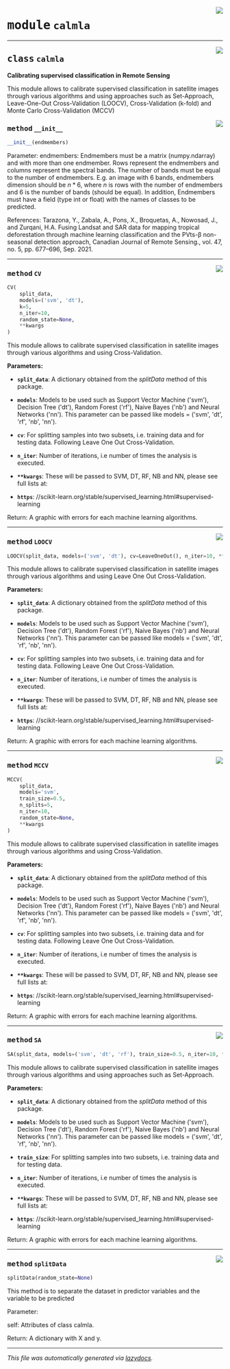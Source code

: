 <!-- markdownlint-disable -->

<a href="..\scikeo\calmla.py#L0"><img align="right" style="float:right;" src="https://img.shields.io/badge/-source-cccccc?style=flat-square"></a>

# <kbd>module</kbd> `calmla`






---

<a href="..\scikeo\calmla.py#L18"><img align="right" style="float:right;" src="https://img.shields.io/badge/-source-cccccc?style=flat-square"></a>

## <kbd>class</kbd> `calmla`
**Calibrating supervised classification in Remote Sensing** 

This module allows to calibrate supervised classification in satellite images through various algorithms and using approaches such as Set-Approach,  Leave-One-Out Cross-Validation (LOOCV), Cross-Validation (k-fold) and  Monte Carlo Cross-Validation (MCCV) 

<a href="..\scikeo\calmla.py#L27"><img align="right" style="float:right;" src="https://img.shields.io/badge/-source-cccccc?style=flat-square"></a>

### <kbd>method</kbd> `__init__`

```python
__init__(endmembers)
```

Parameter:  endmembers: Endmembers must be a matrix (numpy.ndarray) and with more than one endmember.   Rows represent the endmembers and columns represent the spectral bands.  The number of bands must be equal to the number of endmembers.  E.g. an image with 6 bands, endmembers dimension should be $n*6$, where $n$   is rows with the number of endmembers and 6 is the number of bands   (should be equal).  In addition, Endmembers must have a field (type int or float) with the names   of classes to be predicted. 

References:  Tarazona, Y., Zabala, A., Pons, X., Broquetas, A., Nowosad, J., and Zurqani, H.A.   Fusing Landsat and SAR data for mapping tropical deforestation through machine learning   classification and the PVts-β non-seasonal detection approach, Canadian Journal of Remote   Sensing., vol. 47, no. 5, pp. 677–696, Sep. 2021. 




---

<a href="..\scikeo\calmla.py#L319"><img align="right" style="float:right;" src="https://img.shields.io/badge/-source-cccccc?style=flat-square"></a>

### <kbd>method</kbd> `CV`

```python
CV(
    split_data,
    models=('svm', 'dt'),
    k=5,
    n_iter=10,
    random_state=None,
    **kwargs
)
```

This module allows to calibrate supervised classification in satellite images  through various algorithms and using Cross-Validation. 



**Parameters:**
 


 - <b>`split_data`</b>:  A dictionary obtained from the *splitData* method of this package. 


 - <b>`models`</b>:  Models to be used such as Support Vector Machine ('svm'), Decision Tree ('dt'), Random Forest ('rf'), Naive Bayes ('nb') and Neural Networks ('nn'). This parameter can be passed like models = ('svm', 'dt', 'rf', 'nb', 'nn'). 


 - <b>`cv`</b>:  For splitting samples into two subsets, i.e. training data and  for testing data. Following Leave One Out Cross-Validation. 


 - <b>`n_iter`</b>:  Number of iterations, i.e number of times the analysis is executed. 


 - <b>`**kwargs`</b>:  These will be passed to SVM, DT, RF, NB and NN, please see full lists at: 
 - <b>`https`</b>: //scikit-learn.org/stable/supervised_learning.html#supervised-learning 

Return:   A graphic with errors for each machine learning algorithms. 

---

<a href="..\scikeo\calmla.py#L221"><img align="right" style="float:right;" src="https://img.shields.io/badge/-source-cccccc?style=flat-square"></a>

### <kbd>method</kbd> `LOOCV`

```python
LOOCV(split_data, models=('svm', 'dt'), cv=LeaveOneOut(), n_iter=10, **kwargs)
```

This module allows to calibrate supervised classification in satellite images  through various algorithms and using Leave One Out Cross-Validation. 



**Parameters:**
 


 - <b>`split_data`</b>:  A dictionary obtained from the *splitData* method of this package. 


 - <b>`models`</b>:  Models to be used such as Support Vector Machine ('svm'), Decision Tree ('dt'), Random Forest ('rf'), Naive Bayes ('nb') and Neural Networks ('nn'). This parameter can be passed like models = ('svm', 'dt', 'rf', 'nb', 'nn'). 


 - <b>`cv`</b>:  For splitting samples into two subsets, i.e. training data and  for testing data. Following Leave One Out Cross-Validation. 


 - <b>`n_iter`</b>:  Number of iterations, i.e number of times the analysis is executed. 


 - <b>`**kwargs`</b>:  These will be passed to SVM, DT, RF, NB and NN, please see full lists at: 
 - <b>`https`</b>: //scikit-learn.org/stable/supervised_learning.html#supervised-learning 

Return:   A graphic with errors for each machine learning algorithms.  

---

<a href="..\scikeo\calmla.py#L420"><img align="right" style="float:right;" src="https://img.shields.io/badge/-source-cccccc?style=flat-square"></a>

### <kbd>method</kbd> `MCCV`

```python
MCCV(
    split_data,
    models='svm',
    train_size=0.5,
    n_splits=5,
    n_iter=10,
    random_state=None,
    **kwargs
)
```

This module allows to calibrate supervised classification in satellite images  through various algorithms and using Cross-Validation. 



**Parameters:**
 


 - <b>`split_data`</b>:  A dictionary obtained from the *splitData* method of this package. 


 - <b>`models`</b>:  Models to be used such as Support Vector Machine ('svm'), Decision Tree ('dt'), Random Forest ('rf'), Naive Bayes ('nb') and Neural Networks ('nn'). This parameter can be passed like models = ('svm', 'dt', 'rf', 'nb', 'nn'). 


 - <b>`cv`</b>:  For splitting samples into two subsets, i.e. training data and  for testing data. Following Leave One Out Cross-Validation. 


 - <b>`n_iter`</b>:  Number of iterations, i.e number of times the analysis is executed. 


 - <b>`**kwargs`</b>:  These will be passed to SVM, DT, RF, NB and NN, please see full lists at: 
 - <b>`https`</b>: //scikit-learn.org/stable/supervised_learning.html#supervised-learning 

Return:   A graphic with errors for each machine learning algorithms.  

---

<a href="..\scikeo\calmla.py#L97"><img align="right" style="float:right;" src="https://img.shields.io/badge/-source-cccccc?style=flat-square"></a>

### <kbd>method</kbd> `SA`

```python
SA(split_data, models=('svm', 'dt', 'rf'), train_size=0.5, n_iter=10, **kwargs)
```

This module allows to calibrate supervised classification in satellite images  through various algorithms and using approaches such as Set-Approach. 



**Parameters:**
 


 - <b>`split_data`</b>:  A dictionary obtained from the *splitData* method of this package. 


 - <b>`models`</b>:  Models to be used such as Support Vector Machine ('svm'), Decision Tree ('dt'), Random Forest ('rf'), Naive Bayes ('nb') and Neural Networks ('nn'). This parameter can be passed like models = ('svm', 'dt', 'rf', 'nb', 'nn'). 


 - <b>`train_size`</b>:  For splitting samples into two subsets, i.e. training data and  for testing data. 


 - <b>`n_iter`</b>:  Number of iterations, i.e number of times the analysis is executed. 


 - <b>`**kwargs`</b>:  These will be passed to SVM, DT, RF, NB and NN, please see full lists at: 
 - <b>`https`</b>: //scikit-learn.org/stable/supervised_learning.html#supervised-learning 

Return:   A graphic with errors for each machine learning algorithms. 

---

<a href="..\scikeo\calmla.py#L72"><img align="right" style="float:right;" src="https://img.shields.io/badge/-source-cccccc?style=flat-square"></a>

### <kbd>method</kbd> `splitData`

```python
splitData(random_state=None)
```

This method is to separate the dataset in predictor variables and the variable  to be predicted 

Parameter:  

 self: Attributes of class calmla. 

Return:  A dictionary with X and y. 




---

_This file was automatically generated via [lazydocs](https://github.com/ml-tooling/lazydocs)._
